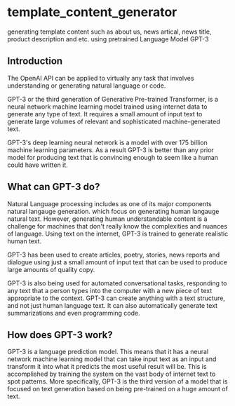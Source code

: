 # template_content_generator
generating template content such as about us, news artical, news title, product description and etc. using pretrained Language Model GPT-3

## Introduction
The OpenAI API can be applied to virtually any task that involves understanding or generating natural language or code.

GPT-3 or the third generation of Generative Pre-trained Transformer, is a neural network machine learning model trained 
using internet data to generate any type of text. It requires a small amount of input text to generate large volumes of 
relevant and sophisticated machine-generated text.

GPT-3's deep learning neural network is a model with over 175 billion machine learning parameters. As a result GPT-3 is
better than any prior model for producing text that is convincing enough to seem like a human could have written it.

## What can GPT-3 do?
Natural Language processing includes as one of its major components natural langauge generation. which focus on generating
human langauge natural text. However, generating human understandable content is a challenge for machines that don't really
know the complexities and nuances of language. Using text on the internet, GPT-3 is trained to generate realistic human text.

GPT-3 has been used to create articles, poetry, stories, news reports and dialogue using just a small amount of input text
that can be used to produce large amounts of quality copy.

GPT-3 is also being used for automated conversational tasks, responding to any text that a person types into the computer 
with a new piece of text appropriate to the context. GPT-3 can create anything with a text structure, and not just human 
language text. It can also automatically generate text summarizations and even programming code.

## How does GPT-3 work?
GPT-3 is a language prediction model. This means that it has a neural network machine learning model that can take input
text as an input and transform it into what it predicts the most useful result will be. This is accomplished by training 
the system on the vast body of internet text to spot patterns. More specifically, GPT-3 is the third version of a model
that is focused on text generation based on being pre-trained on a huge amount of text.
